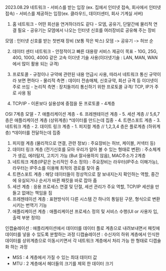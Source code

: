 2023.08.29
네트워크 - 서비스를 받는 입장 (ex. 집에서 인터넷 접속, 회사에서 인터넷 접속)
        - 서비스를 제공하는 입장(ex. 클라우드, 데이터센터, 회사 기계실 서버)

1. 홈 네트워크 - 어떤 회선을 연겨하더라도 같다 
              - 모뎀, 공유기, 단말간에 물리적 연결 필요 
              - 공유기는 모뎀에서 나오는 인터넷 신호를 여러장비로 공유해 주는 장비 

모뎀 : 인터넷 신호를 받는 첫번재 장비 (보통 작은 박스) 모뎀 -> 공유기 -> 허브 순 

2. 데이터 센터 네트워크 - 안정적이고 빠른 대용량 서비스 제공이 목표 
                      - 10G, 25G, 40G, 100G, 400G 같은 고속 이더넷 기술 사용(이더넷기술 : LAN, MAN, WAN에서 많이 활용 되는 규격)

3. 프로토콜 - 규정이나 규약에 관련된 내용 언급시 사용, 따라서 네트워크 통신 규약이라 보면 편하다 
            - 물리적 측면 : 데이터 전송매체, 신호규약, 회선 규격 등 이더넷이 주로 쓰임 
            - 논리적 측면 : 장치들끼리 통신하기 위한 프로토콜 규격/ TCP, IP가 주로 사용 됨 

4. TCP/IP - 이론보다 실용성에 중점을 둔 프로토콜 
          - 4계층 

OSI 7계층 모델  - 7. 애플리케이션 계층 
               - 6. 프레젠테이션 계층 
               - 5. 세션 계층          // 5,6,7 층은 애플리케이션 계층 (상위계층) *데이터를 만드는데 집중 
               - 4. 트랜스포트 계층 
               - 3. 네트워크 계층 
               - 2. 데이트 링크 계층 
               - 1. 피지컬 계층       // 1,2,3,4 층은 플로계층 (하위계층) *데이터를 전달하는데 집중 

1. 피지컬 계층 (물리적으로 연결, 관련 정보) : 주요장비는 허브, 케이블, 커넥터 등)
2. 데이터 링크 계층 (전기신호를 모아 우리가 알아 볼 수 있는 형태로 변환) : 주소체계가 생김, 에러탐지, 고치기 가능 (But 잘사용하지 않음), MAC주소가 2계층 
3. 네트워크 계층(IP같은 논리적인 주소 정의) : 주요장비는 라우터(IP주소 이해가능), 라우터는 IP주소를 이용해 최적의 경로를 찾아 줌 
4. 트랜스포트 계층 : 해당 데이터들이 정상적으로 잘 보내지는지 확인하는 역할, 중간에 유실되거나 순서가 바뀐 패킷을 바로 잡아 줌 
5. 세션 계층 : 응용 프로세스 연결 및 단절, 세션 관리가 주요 역할, TCP/IP 세션을 만들고 없애는 책임을 짐 
6. 프레젠테이션 계층 : 표현방식이 다른 시스템 간 하나의 통일된 구문, 형식으로 변환시키는 번역기 기능
7. 애플리케이션 계층 : 애플리케이션 프로세스 정의 및 서비스 수행(UI or 사용자 입,출력 부분 정의)

인캡슐레이션 : 애플리케이션에서 데이터를 데이터 플로 계층으로 내려보내면서 패킷에 데이터를 넣을 수 있도록 분할하는 과정 
디캡슐레이션 : 수신자의 하위 계층에서 인식한 데이터를 상위계층으로 이동시키면서 각 네트워크 계층에서 처리 가능 한 형태로 디캡슐화 하는 과정

* MSS : 4 계층에서 가질 수 있는 최대 데이터 값 
* MTU : 2 계층에서 헤더들의 크기를 제외 한 데이터 크기 
